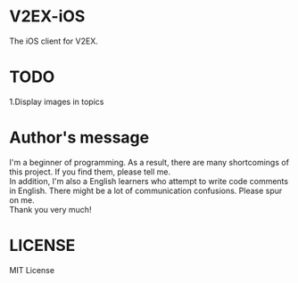 V2EX-iOS
========
The iOS client for V2EX.

TODO
========
1.Display images in topics

Author's message
========
I'm a beginner of programming. As a result, there are many shortcomings of this project. If you find them, please tell me.  
In addition, I'm also a English learners who attempt to write code comments in English. There might be a lot of communication confusions. Please spur on me.  
Thank you very much!

LICENSE
========
MIT License
